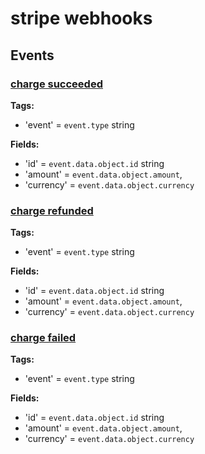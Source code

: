 # stripe webhooks

## Events

### [charge succeeded](https://stripe.com/docs/api#event_types-charge.succeeded)

**Tags:**
* 'event' = `event.type` string

**Fields:**
* 'id' = `event.data.object.id` string
* 'amount' = `event.data.object.amount`,
* 'currency' = `event.data.object.currency`

### [charge refunded](https://stripe.com/docs/api#event_types-charge.refunded)

**Tags:**
* 'event' = `event.type` string

**Fields:**
* 'id' = `event.data.object.id` string
* 'amount' = `event.data.object.amount`,
* 'currency' = `event.data.object.currency`

### [charge failed](https://stripe.com/docs/api#event_types-charge.failed)

**Tags:**
* 'event' = `event.type` string

**Fields:**
* 'id' = `event.data.object.id` string
* 'amount' = `event.data.object.amount`,
* 'currency' = `event.data.object.currency`
